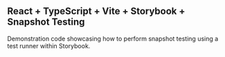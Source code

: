 ## React + TypeScript + Vite + Storybook + Snapshot Testing

Demonstration code showcasing how to perform snapshot testing using a test runner within Storybook.
